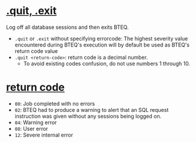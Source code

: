 
# [.quit, .exit]([https://docs.teradata.com/r/AqtT8IJdAuhShWsvC9N9Og/hZWUydMW7uu_t5gnOV7dsw](https://docs.teradata.com/r/Basic-Teradata-Query-Reference-17.20/BTEQ-Commands/BTEQ-Command-Descriptions/EXIT-or-QUIT)https://docs.teradata.com/r/Basic-Teradata-Query-Reference-17.20/BTEQ-Commands/BTEQ-Command-Descriptions/EXIT-or-QUIT)
Log off all database sessions and then exits BTEQ.
- `.quit` or `.exit` without specifying errorcode: The highest severity value encountered during BTEQ's execution will by default be used as BTEQ's return code value
- `.quit <return-code>`: return code is a decimal number.
  - To avoid existing codes confusion, do not use numbers 1 through 10.

# [return code](https://docs.teradata.com/r/Basic-Teradata-Query-Reference-17.20/Using-BTEQ/Error-Handling/BTEQ-Return-Codes)
- `00`:	Job completed with no errors
- `02`:	BTEQ had to produce a warning to alert that an SQL request instruction was given without any sessions being logged on.
- `04`:	Warning error
- `08`:	User error
- `12`:	Severe internal error
